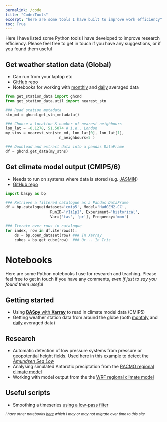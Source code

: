 ```yaml
---
permalink: /code
title: "Code:Tools"
excerpt: "here are some tools I have built to improve work efficiency"
toc: True
---
```


Here I have listed some Python tools I have developed to improve research efficiency. Please feel free to get in touch if you have any suggestions, or if you found them useful

## Get **weather station** data (Global) 
* Can run from your laptop etc
* [GitHub repo](https://github.com/scott-hosking/get_station_data)
* Notebooks for working with [monthly](/notebooks/ghcn_monthly) and [daily](/notebooks/ghcn_daily) averaged data

```python
from get_station_data import ghcnd
from get_station_data.util import nearest_stn

### Read station metadata
stn_md = ghcnd.get_stn_metadata()

### Choose a location & number of nearest neighbours
lon_lat = -0.1278, 51.5074 # i.e., London
my_stns = nearest_stn(stn_md, lon_lat[0], lon_lat[1],
                        n_neighbours=5 )

### Download and extract data into a pandas DataFrame
df = ghcnd.get_data(my_stns)
```

## Get **climate model** output (CMIP5/6)
* Needs to run on systems where data is stored (e.g. [JASMIN](http://www.jasmin.ac.uk/))
* [GitHub repo](https://github.com/scott-hosking/baspy)

```python
import baspy as bp

### Retrieve a filtered catalogue as a Pandas DataFrame
df = bp.catalogue(dataset='cmip5', Model='HadGEM2-CC', 
                    RunID='r1i1p1', Experiment='historical', 
                    Var=['tas', 'pr'], Frequency='mon')

### Iterate over rows in catalogue
for index, row in df.iterrows():
    ds = bp.open_dataset(row) ### In Xarray
    cubes = bp.get_cube(row)  ### Or... In Iris
```

# Notebooks

Here are some Python notebooks I use for research and teaching. Please feel free to get in touch if you have any comments, _even if just to say you found them useful_

## Getting started
* Using [**BASpy** with **Xarray**](/notebooks/baspy_using_xarray) to read in climate model data (CMIP5)
* Getting weather station data from around the globe (both [monthly](/notebooks/ghcn_monthly) and [daily](/notebooks/ghcn_daily) averaged data) 

## Research
* Automatic detection of low pressure systems from pressure or geopotential height fields. Used here in this example to detect the [_Amundsen Sea Low_](/notebooks/asl_detection)
* Analysing simulated Antarctic preciptation from the [RACMO regional climate model](/notebooks/racmo_with_xarray)
* Working with model output from the the [WRF regional climate model](/notebooks/wrf_with_xarray)

## Useful scripts
* Smoothing a timeseries [using a low-pass filter](/notebooks/smooth_timeseries)

<sub>_I have other notebooks [here](https://nbviewer.jupyter.org/github/scott-hosking/notebooks/tree/master/) which I may or may not migrate over time to this site_</sub>
